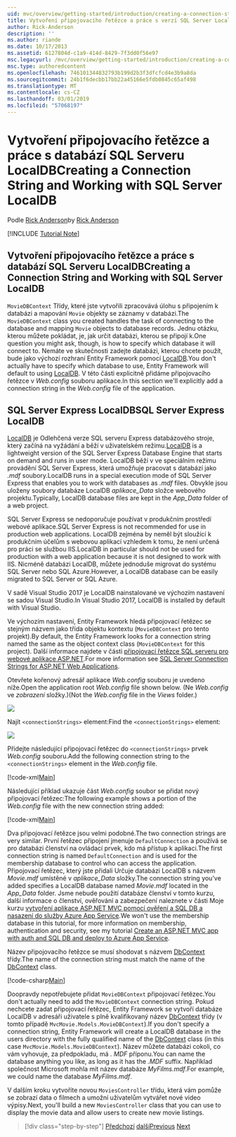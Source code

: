 ```yaml
---
uid: mvc/overview/getting-started/introduction/creating-a-connection-string
title: Vytvoření připojovacího řetězce a práce s verzí SQL Server LocalDB | Dokumentace Microsoftu
author: Rick-Anderson
description: ''
ms.author: riande
ms.date: 10/17/2013
ms.assetid: 6127804d-c1a9-414d-8429-7f3dd0f56e97
msc.legacyurl: /mvc/overview/getting-started/introduction/creating-a-connection-string
msc.type: authoredcontent
ms.openlocfilehash: 746101344832793b199d2b3f3dfcfcd4e3b9a8da
ms.sourcegitcommit: 24b1f6decbb17bb22a45166e5fdb0845c65af498
ms.translationtype: MT
ms.contentlocale: cs-CZ
ms.lasthandoff: 03/01/2019
ms.locfileid: "57068197"
---
```

<a name="creating-a-connection-string-and-working-with-sql-server-localdb"></a><span data-ttu-id="6ce4f-102">Vytvoření připojovacího řetězce a práce s databází SQL Serveru LocalDB</span><span class="sxs-lookup"><span data-stu-id="6ce4f-102">Creating a Connection String and Working with SQL Server LocalDB</span></span>
====================
<span data-ttu-id="6ce4f-103">Podle [Rick Anderson]((https://twitter.com/RickAndMSFT))</span><span class="sxs-lookup"><span data-stu-id="6ce4f-103">by [Rick Anderson]((https://twitter.com/RickAndMSFT))</span></span>

[!INCLUDE [Tutorial Note](sample/code-location.md)]

## <a name="creating-a-connection-string-and-working-with-sql-server-localdb"></a><span data-ttu-id="6ce4f-104">Vytvoření připojovacího řetězce a práce s databází SQL Serveru LocalDB</span><span class="sxs-lookup"><span data-stu-id="6ce4f-104">Creating a Connection String and Working with SQL Server LocalDB</span></span>

<span data-ttu-id="6ce4f-105">`MovieDBContext` Třídy, které jste vytvořili zpracovává úlohu s připojením k databázi a mapování `Movie` objekty se záznamy v databázi.</span><span class="sxs-lookup"><span data-stu-id="6ce4f-105">The `MovieDBContext` class you created handles the task of connecting to the database and mapping `Movie` objects to database records.</span></span> <span data-ttu-id="6ce4f-106">Jednu otázku, kterou můžete pokládat, je, jak určit databázi, kterou se připojí k.</span><span class="sxs-lookup"><span data-stu-id="6ce4f-106">One question you might ask, though, is how to specify which database it will connect to.</span></span> <span data-ttu-id="6ce4f-107">Nemáte ve skutečnosti zadejte databázi, kterou chcete použít, bude jako výchozí rozhraní Entity Framework pomocí [LocalDB](https://docs.microsoft.com/sql/database-engine/configure-windows/sql-server-2016-express-localdb).</span><span class="sxs-lookup"><span data-stu-id="6ce4f-107">You don't actually have to specify which database to use, Entity Framework will default to using [LocalDB](https://docs.microsoft.com/sql/database-engine/configure-windows/sql-server-2016-express-localdb).</span></span> <span data-ttu-id="6ce4f-108">V této části explicitně přidáme připojovacího řetězce v *Web.config* souboru aplikace.</span><span class="sxs-lookup"><span data-stu-id="6ce4f-108">In this section we'll explicitly add a connection string in the *Web.config* file of the application.</span></span>

## <a name="sql-server-express-localdb"></a><span data-ttu-id="6ce4f-109">SQL Server Express LocalDB</span><span class="sxs-lookup"><span data-stu-id="6ce4f-109">SQL Server Express LocalDB</span></span>

<span data-ttu-id="6ce4f-110">[LocalDB](https://docs.microsoft.com/sql/database-engine/configure-windows/sql-server-2016-express-localdb) je Odlehčená verze SQL serveru Express databázového stroje, který začíná na vyžádání a běží v uživatelském režimu.</span><span class="sxs-lookup"><span data-stu-id="6ce4f-110">[LocalDB](https://docs.microsoft.com/sql/database-engine/configure-windows/sql-server-2016-express-localdb) is a lightweight version of the SQL Server Express Database Engine that starts on demand and runs in user mode.</span></span> <span data-ttu-id="6ce4f-111">LocalDB běží v ve speciálním režimu provádění SQL Server Express, která umožňuje pracovat s databází jako *.mdf* soubory.</span><span class="sxs-lookup"><span data-stu-id="6ce4f-111">LocalDB runs in a special execution mode of SQL Server Express that enables you to work with databases as *.mdf* files.</span></span> <span data-ttu-id="6ce4f-112">Obvykle jsou uloženy soubory databáze LocalDB *aplikace\_Data* složce webového projektu.</span><span class="sxs-lookup"><span data-stu-id="6ce4f-112">Typically, LocalDB database files are kept in the *App\_Data* folder of a web project.</span></span>

<span data-ttu-id="6ce4f-113">SQL Server Express se nedoporučuje používat v produkčním prostředí webové aplikace.</span><span class="sxs-lookup"><span data-stu-id="6ce4f-113">SQL Server Express is not recommended for use in production web applications.</span></span> <span data-ttu-id="6ce4f-114">LocalDB zejména by neměl být sloužící k produkčním účelům s webovou aplikací vzhledem k tomu, že není určená pro práci se službou IIS.</span><span class="sxs-lookup"><span data-stu-id="6ce4f-114">LocalDB in particular should not be used for production with a web application because it is not designed to work with IIS.</span></span> <span data-ttu-id="6ce4f-115">Nicméně databázi LocalDB, můžete jednoduše migrovat do systému SQL Server nebo SQL Azure.</span><span class="sxs-lookup"><span data-stu-id="6ce4f-115">However, a LocalDB database can be easily migrated to SQL Server or SQL Azure.</span></span>

<span data-ttu-id="6ce4f-116">V sadě Visual Studio 2017 je LocalDB nainstalované ve výchozím nastavení se sadou Visual Studio.</span><span class="sxs-lookup"><span data-stu-id="6ce4f-116">In Visual Studio 2017, LocalDB is installed by default with Visual Studio.</span></span>

<span data-ttu-id="6ce4f-117">Ve výchozím nastavení, Entity Framework hledá připojovací řetězec se stejným názvem jako třída objektu kontextu (`MovieDBContext` pro tento projekt).</span><span class="sxs-lookup"><span data-stu-id="6ce4f-117">By default, the Entity Framework looks for a connection string named the same as the object context class (`MovieDBContext` for this project).</span></span> <span data-ttu-id="6ce4f-118">Další informace najdete v části [připojovací řetězce SQL serveru pro webové aplikace ASP.NET](https://msdn.microsoft.com/library/jj653752.aspx).</span><span class="sxs-lookup"><span data-stu-id="6ce4f-118">For more information see [SQL Server Connection Strings for ASP.NET Web Applications](https://msdn.microsoft.com/library/jj653752.aspx).</span></span>

<span data-ttu-id="6ce4f-119">Otevřete kořenový adresář aplikace *Web.config* souboru je uvedeno níže.</span><span class="sxs-lookup"><span data-stu-id="6ce4f-119">Open the application root *Web.config* file shown below.</span></span> <span data-ttu-id="6ce4f-120">(Ne *Web.config* ve *zobrazení* složky.)</span><span class="sxs-lookup"><span data-stu-id="6ce4f-120">(Not the *Web.config* file in the *Views* folder.)</span></span>

![](creating-a-connection-string/_static/image1.png)

<span data-ttu-id="6ce4f-121">Najít `<connectionStrings>` element:</span><span class="sxs-lookup"><span data-stu-id="6ce4f-121">Find the `<connectionStrings>` element:</span></span>

![](creating-a-connection-string/_static/image2.png)

<span data-ttu-id="6ce4f-122">Přidejte následující připojovací řetězec do `<connectionStrings>` prvek *Web.config* souboru.</span><span class="sxs-lookup"><span data-stu-id="6ce4f-122">Add the following connection string to the `<connectionStrings>` element in the *Web.config* file.</span></span>

[!code-xml[Main](creating-a-connection-string/samples/sample1.xml)]

<span data-ttu-id="6ce4f-123">Následující příklad ukazuje část *Web.config* soubor se přidat nový připojovací řetězec:</span><span class="sxs-lookup"><span data-stu-id="6ce4f-123">The following example shows a portion of the *Web.config* file with the new connection string added:</span></span>

[!code-xml[Main](creating-a-connection-string/samples/sample2.xml)]

<span data-ttu-id="6ce4f-124">Dva připojovací řetězce jsou velmi podobné.</span><span class="sxs-lookup"><span data-stu-id="6ce4f-124">The two connection strings are very similar.</span></span> <span data-ttu-id="6ce4f-125">První řetězec připojení jmenuje `DefaultConnection` a používá se pro databázi členství na ovládací prvek, kdo má přístup k aplikaci.</span><span class="sxs-lookup"><span data-stu-id="6ce4f-125">The first connection string is named `DefaultConnection` and is used for the membership database to control who can access the application.</span></span> <span data-ttu-id="6ce4f-126">Připojovací řetězec, který jste přidali Určuje databázi LocalDB s názvem *Movie.mdf* umístěné v *aplikace\_Data* složky.</span><span class="sxs-lookup"><span data-stu-id="6ce4f-126">The connection string you've added specifies a LocalDB database named *Movie.mdf* located in the *App\_Data* folder.</span></span> <span data-ttu-id="6ce4f-127">Jsme nebude použití databáze členství v tomto kurzu, další informace o členství, ověřování a zabezpečení naleznete v části Moje kurzu [vytvoření aplikace ASP.NET MVC pomocí ověření a SQL DB a nasazení do služby Azure App Service](https://docs.microsoft.com/aspnet/core/security/authorization/secure-data).</span><span class="sxs-lookup"><span data-stu-id="6ce4f-127">We won't use the membership database in this tutorial, for more information on membership, authentication and security, see my tutorial [Create an ASP.NET MVC app with auth and SQL DB and deploy to Azure App Service](https://docs.microsoft.com/aspnet/core/security/authorization/secure-data).</span></span>

<span data-ttu-id="6ce4f-128">Název připojovacího řetězce se musí shodovat s názvem [DbContext](https://msdn.microsoft.com/library/system.data.entity.dbcontext(v=vs.103).aspx) třídy.</span><span class="sxs-lookup"><span data-stu-id="6ce4f-128">The name of the connection string must match the name of the [DbContext](https://msdn.microsoft.com/library/system.data.entity.dbcontext(v=vs.103).aspx) class.</span></span>

[!code-csharp[Main](creating-a-connection-string/samples/sample3.cs?highlight=15)]

<span data-ttu-id="6ce4f-129">Doopravdy nepotřebujete přidat `MovieDBContext` připojovací řetězec.</span><span class="sxs-lookup"><span data-stu-id="6ce4f-129">You don't actually need to add the `MovieDBContext` connection string.</span></span> <span data-ttu-id="6ce4f-130">Pokud nechcete zadat připojovací řetězec, Entity Framework se vytvoří databáze LocalDB v adresáři uživatele s plně kvalifikovaný název [DbContext](https://msdn.microsoft.com/library/system.data.entity.dbcontext(v=vs.103).aspx) třídy (v tomto případě `MvcMovie.Models.MovieDBContext`).</span><span class="sxs-lookup"><span data-stu-id="6ce4f-130">If you don't specify a connection string, Entity Framework will create a LocalDB database in the users directory with the fully qualified name of the [DbContext](https://msdn.microsoft.com/library/system.data.entity.dbcontext(v=vs.103).aspx) class (in this case `MvcMovie.Models.MovieDBContext`).</span></span> <span data-ttu-id="6ce4f-131">Název můžete databázi cokoli, co vám vyhovuje, za předpokladu, má *. MDF* příponu.</span><span class="sxs-lookup"><span data-stu-id="6ce4f-131">You can name the database anything you like, as long as it has the *.MDF* suffix.</span></span> <span data-ttu-id="6ce4f-132">Například společnost Microsoft mohla mít název databáze *MyFilms.mdf*.</span><span class="sxs-lookup"><span data-stu-id="6ce4f-132">For example, we could name the database *MyFilms.mdf*.</span></span>

<span data-ttu-id="6ce4f-133">V dalším kroku vytvoříte novou `MoviesController` třídu, která vám pomůže se zobrazí data o filmech a umožní uživatelům vytvářet nové video výpisy.</span><span class="sxs-lookup"><span data-stu-id="6ce4f-133">Next, you'll build a new `MoviesController` class that you can use to display the movie data and allow users to create new movie listings.</span></span>

> [!div class="step-by-step"]
> <span data-ttu-id="6ce4f-134">[Předchozí](adding-a-model.md)
> [další](accessing-your-models-data-from-a-controller.md)</span><span class="sxs-lookup"><span data-stu-id="6ce4f-134">[Previous](adding-a-model.md)
[Next](accessing-your-models-data-from-a-controller.md)</span></span>
